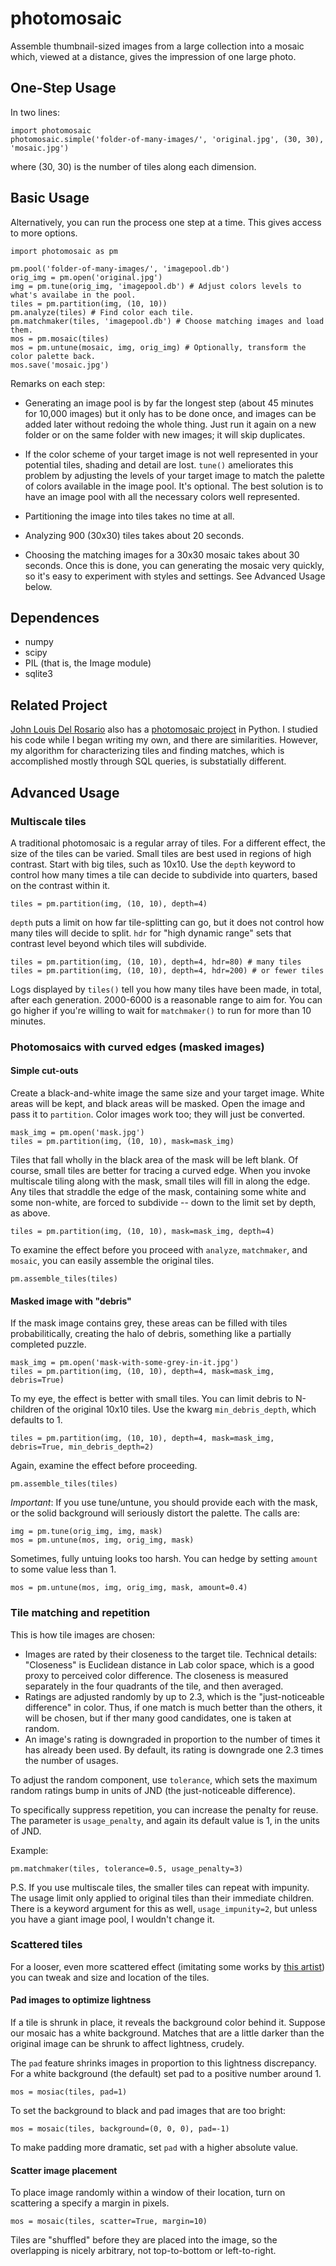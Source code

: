 photomosaic
=========

Assemble thumbnail-sized images from a large collection into a mosaic which, viewed at a distance, gives the impression of one large photo.

One-Step Usage
--------------

In two lines:

    import photomosaic
    photomosaic.simple('folder-of-many-images/', 'original.jpg', (30, 30), 'mosaic.jpg')

where (30, 30) is the number of tiles along each dimension.

Basic Usage
-----------

Alternatively, you can run the process one step at a time. This gives access to more options. 

    import photomosaic as pm
    
    pm.pool('folder-of-many-images/', 'imagepool.db')
    orig_img = pm.open('original.jpg')
    img = pm.tune(orig_img, 'imagepool.db') # Adjust colors levels to what's availabe in the pool.
    tiles = pm.partition(img, (10, 10))
    pm.analyze(tiles) # Find color each tile.
    pm.matchmaker(tiles, 'imagepool.db') # Choose matching images and load them.
    mos = pm.mosaic(tiles)
    mos = pm.untune(mosaic, img, orig_img) # Optionally, transform the color palette back.
    mos.save('mosaic.jpg')

Remarks on each step:


* Generating an image pool is by far the longest step (about 45 minutes for 10,000 images) but it only has to be done once, and images can be added later without redoing the whole thing. Just run it again on a new folder or on the same folder with new images; it will skip duplicates.

* If the color scheme of your target image is not well represented in your potential tiles, shading and detail are lost. ``tune()`` ameliorates this problem by adjusting the levels of your target image to match the palette of colors available in the image pool. It's optional. The best solution is to have an image pool with all the necessary colors well represented. 

* Partitioning the image into tiles takes no time at all.

* Analyzing 900 (30x30) tiles takes about 20 seconds.

* Choosing the matching images for a 30x30 mosaic takes about 30 seconds. Once this is done, you can generating the mosaic very quickly, so it's easy to experiment with styles and settings. See Advanced Usage below.

Dependences
-----------

* numpy
* scipy
* PIL (that is, the Image module)
* sqlite3

Related Project
---------------
[John Louis Del Rosario](https://github.com/john2x) also has a [photomosaic project](https://github.com/john2x/photomosaic) in Python. I studied his code while I began writing my own, and there are similarities. However, my algorithm for characterizing tiles and finding matches, which is accomplished mostly through SQL queries, is substatially different.

Advanced Usage
--------------

### Multiscale tiles

A traditional photomosaic is a regular array of tiles. For a different effect, the size of the tiles can be varied. Small tiles are best used in regions of high contrast. Start with big tiles, such as 10x10. Use the ``depth`` keyword to control how many times a tile can decide to subdivide into quarters, based on the contrast within it.

    tiles = pm.partition(img, (10, 10), depth=4)

``depth`` puts a limit on how far tile-splitting can go, but it does not control how many tiles will decide to split. ``hdr`` for "high dynamic range" sets that contrast level beyond which tiles will subdivide.

    tiles = pm.partition(img, (10, 10), depth=4, hdr=80) # many tiles
    tiles = pm.partition(img, (10, 10), depth=4, hdr=200) # or fewer tiles

Logs displayed by ``tiles()`` tell you how many tiles have been made, in total, after each generation. 2000-6000 is a reasonable range to aim for. You can go higher if you're willing to wait for ``matchmaker()`` to run for more than 10 minutes.

### Photomosaics with curved edges (masked images)

#### Simple cut-outs 

Create a black-and-white image the same size and your target image. White areas will be kept, and black areas will be masked. Open the image and pass it to ``partition``. Color images work too; they will just be converted.

    mask_img = pm.open('mask.jpg')
    tiles = pm.partition(img, (10, 10), mask=mask_img)

Tiles that fall wholly in the black area of the mask will be left blank. Of course, small tiles are better for tracing a curved edge. When you invoke multiscale tiling along with the mask, small tiles will fill in along the edge. Any tiles that straddle the edge of the mask, containing some white and some non-white, are forced to subdivide -- down to the limit set by depth, as above.

    tiles = pm.partition(img, (10, 10), mask=mask_img, depth=4)

To examine the effect before you proceed with ``analyze``, ``matchmaker``, and ``mosaic``, you can easily assemble the original tiles.

    pm.assemble_tiles(tiles)

#### Masked image with "debris"

If the mask image contains grey, these areas can be filled with tiles probabilitically, creating the halo of debris, something like a partially completed puzzle.

    mask_img = pm.open('mask-with-some-grey-in-it.jpg')
    tiles = pm.partition(img, (10, 10), depth=4, mask=mask_img, debris=True)

To my eye, the effect is better with small tiles. You can limit debris to N-children of the original 10x10 tiles. Use the kwarg ``min_debris_depth``, which defaults to 1.

    tiles = pm.partition(img, (10, 10), depth=4, mask=mask_img, debris=True, min_debris_depth=2)

Again, examine the effect before proceeding. 

    pm.assemble_tiles(tiles)

*Important*: If you use tune/untune, you should provide each with the mask, or the solid background will seriously distort the palette. The calls are:

    img = pm.tune(orig_img, img, mask)
    mos = pm.untune(mos, img, orig_img, mask)

Sometimes, fully untuing looks too harsh. You can hedge by setting ``amount`` to some value less than 1.

    mos = pm.untune(mos, img, orig_img, mask, amount=0.4)

### Tile matching and repetition

This is how tile images are chosen:
* Images are rated by their closeness to the target tile. Technical details: "Closeness" is Euclidean distance in Lab color space, which is a good proxy to perceived color difference. The closeness is measured separately in the four quadrants of the tile, and then averaged.
* Ratings are adjusted randomly by up to 2.3, which is the "just-noticeable difference" in color. Thus, if one match is much better than the others, it will be chosen, but if ther many good candidates, one is taken at random.
* An image's rating is downgraded in proportion to the number of times it has already been used. By default, its rating is downgrade one 2.3 times the number of usages.

To adjust the random component, use ``tolerance``, which sets the maximum random ratings bump in units of JND (the just-noticeable difference).

To specifically suppress repetition, you can increase the penalty for reuse. The parameter is ``usage_penalty``, and again its default value is 1, in the units of JND.

Example:

    pm.matchmaker(tiles, tolerance=0.5, usage_penalty=3)

P.S. If you use multiscale tiles, the smaller tiles can repeat with impunity. The usage limit only applied to original tiles than their immediate children. There is a keyword argument for this as well, ``usage_impunity=2``, but unless you have a giant image pool, I wouldn't change it. 

### Scattered tiles

For a looser, even more scattered effect (imitating some works by [this artist](http://www.flickr.com/photos/tsevis/collections/)) you can tweak and size and location of the tiles.

#### Pad images to optimize lightness 

If a tile is shrunk in place, it reveals the background color behind it. Suppose our mosaic has a white background. Matches that are a little darker than the original image can be shrunk to affect lightness, crudely.

The ``pad`` feature shrinks images in proportion to this lightness discrepancy. For a white background (the default) set pad to a positive number around 1.

    mos = mosiac(tiles, pad=1)

To set the background to black and pad images that are too bright:

    mos = mosaic(tiles, background=(0, 0, 0), pad=-1)

To make padding more dramatic, set ``pad`` with a higher absolute value.

#### Scatter image placement

To place image randomly within a window of their location, turn on scattering a specify a margin in pixels.

    mos = mosaic(tiles, scatter=True, margin=10)

Tiles are "shuffled" before they are placed into the image, so the overlapping is nicely arbitrary, not top-to-bottom or left-to-right.

